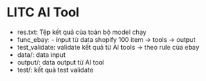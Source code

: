 # LITC AI Tool 

- res.txt: Tệp kết quả của toàn bộ model chạy  
- func_ebay: - input từ data shopify 100 item -> tools -> output  
- test_validate: validate kết quả từ AI tools -> theo rule của ebay  
- data/: data input   
- output/: data output từ AI tool  
- test/: kết quả test validate  

